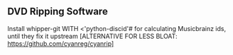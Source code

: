 ## DVD Ripping Software
Install whipper-git WITH <'python-discid'# for calculating Musicbrainz ids, until they fix it upstream [ALTERNATIVE FOR LESS BLOAT: https://github.com/cyanreg/cyanrip]
